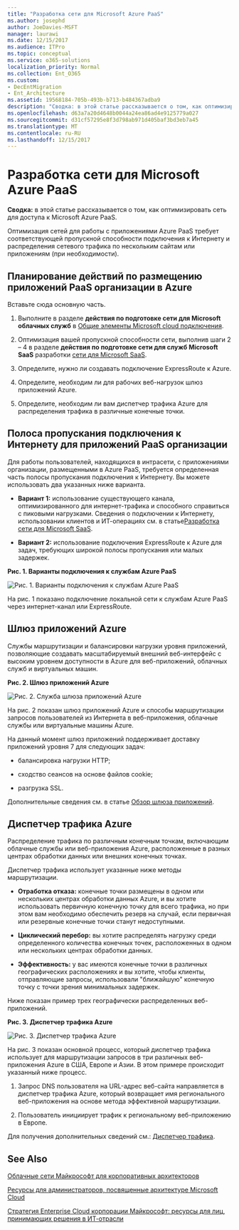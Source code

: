```yaml
---
title: "Разработка сети для Microsoft Azure PaaS"
ms.author: josephd
author: JoeDavies-MSFT
manager: laurawi
ms.date: 12/15/2017
ms.audience: ITPro
ms.topic: conceptual
ms.service: o365-solutions
localization_priority: Normal
ms.collection: Ent_O365
ms.custom:
- DecEntMigration
- Ent_Architecture
ms.assetid: 19568184-705b-493b-b713-b484367adba9
description: "Сводка: в этой статье рассказывается о том, как оптимизировать сеть для доступа к Microsoft Azure PaaS."
ms.openlocfilehash: d63a7a20d4648b0044a24ea86ad4e9125779a027
ms.sourcegitcommit: d31cf57295e8f3d798ab971d405baf3bd3eb7a45
ms.translationtype: MT
ms.contentlocale: ru-RU
ms.lasthandoff: 12/15/2017
---
```

# <a name="designing-networking-for-microsoft-azure-paas"></a>Разработка сети для Microsoft Azure PaaS

 **Сводка:** в этой статье рассказывается о том, как оптимизировать сеть для доступа к Microsoft Azure PaaS.
  
Оптимизация сетей для работы с приложениями Azure PaaS требует соответствующей пропускной способности подключения к Интернету и распределения сетевого трафика по нескольким сайтам или приложениям (при необходимости).
  
## <a name="planning-steps-for-hosting-organization-paas-applications-in-azure"></a>Планирование действий по размещению приложений PaaS организации в Azure

Вставьте сюда основную часть.
  
1. Выполните в разделе **действия по подготовке сети для Microsoft облачных служб** в [Общие элементы Microsoft cloud подключения](common-elements-of-microsoft-cloud-connectivity.md).
    
2. Оптимизация вашей пропускной способности сети, выполнив шаги 2 – 4 в разделе **действия по подготовке сети для служб Microsoft SaaS** разработки [сети для Microsoft SaaS](designing-networking-for-microsoft-saas.md).
    
3. Определите, нужно ли создавать подключение ExpressRoute к Azure.
    
4. Определите, необходим ли для рабочих веб-нагрузок шлюз приложений Azure.
    
5. Определите, необходим ли вам диспетчер трафика Azure для распределения трафика в различные конечные точки.
    
## <a name="internet-bandwidth-for-organization-paas-applications"></a>Полоса пропускания подключения к Интернету для приложений PaaS организации

Для работы пользователей, находящихся в интрасети, с приложениями организации, размещенными в Azure PaaS, требуется определенная часть полосы пропускания подключения к Интернету. Вы можете использовать два указанных ниже варианта.
  
- **Вариант 1:** использование существующего канала, оптимизированного для интернет-трафика и способного справиться с пиковыми нагрузками. Сведения о подключении к Интернету, использовании клиентов и ИТ-операциях см. в статье[Разработка сети для Microsoft SaaS](designing-networking-for-microsoft-saas.md).
    
- **Вариант 2:** использование подключения ExpressRoute к Azure для задач, требующих широкой полосы пропускания или малых задержек.
    
**Рис. 1. Варианты подключения к службам Azure PaaS**

![Рис. 1. Варианты подключения к службам Azure PaaS](images/Network_Poster/PaaS1.png)
  
На рис. 1 показано подключение локальной сети к службам Azure PaaS через интернет-канал или ExpressRoute.
  
## <a name="azure-application-gateway"></a>Шлюз приложений Azure

Службы маршрутизации и балансировки нагрузки уровня приложений, позволяющие создавать масштабируемый внешний веб-интерфейс с высоким уровнем доступности в Azure для веб-приложений, облачных служб и виртуальных машин. 
  
**Рис. 2. Шлюз приложений Azure**

![Рис. 2. Служба шлюза приложений Azure](images/Network_Poster/PaaS2.png)
  
На рис. 2 показан шлюз приложений Azure и способы маршрутизации запросов пользователей из Интернета в веб-приложения, облачные службы или виртуальные машины Azure.
  
На данный момент шлюз приложений поддерживает доставку приложений уровня 7 для следующих задач:
  
- балансировка нагрузки HTTP;
    
- сходство сеансов на основе файлов cookie;
    
- разгрузка SSL.
    
Дополнительные сведения см. в статье [Обзор шлюза приложений](https://docs.microsoft.com/azure/application-gateway/application-gateway-introduction).
  
## <a name="azure-traffic-manager"></a>Диспетчер трафика Azure

Распределение трафика по различным конечным точкам, включающим облачные службы или веб-приложения Azure, расположенные в разных центрах обработки данных или внешних конечных точках.
  
Диспетчер трафика использует указанные ниже методы маршрутизации.
  
- **Отработка отказа:** конечные точки размещены в одном или нескольких центрах обработки данных Azure, и вы хотите использовать первичную конечную точку для всего трафика, но при этом вам необходимо обеспечить резерв на случай, если первичная или резервные конечные точки станут недоступными.
    
- **Циклический перебор:** вы хотите распределять нагрузку среди определенного количества конечных точек, расположенных в одном или нескольких центрах обработки данных.
    
- **Эффективность:** у вас имеются конечные точки в различных географических расположениях и вы хотите, чтобы клиенты, отправляющие запросы, использовали "ближайшую" конечную точку с точки зрения минимальных задержек.
    
Ниже показан пример трех географически распределенных веб-приложений.
  
**Рис. 3. Диспетчер трафика Azure**

![Рис. 3. Диспетчер трафика Azure](images/Network_Poster/PaaS3.png)
  
На рис. 3 показан основной процесс, который диспетчер трафика использует для маршрутизации запросов в три различных веб-приложения Azure в США, Европе и Азии. В этом примере происходит указанный ниже процесс.
  
1. Запрос DNS пользователя на URL-адрес веб-сайта направляется в диспетчер трафика Azure, который возвращает имя регионального веб-приложения на основе метода эффективной маршрутизации.
    
2. Пользователь инициирует трафик к региональному веб-приложению в Европе.
    
Для получения дополнительных сведений см.: [Диспетчер трафика](https://docs.microsoft.com/azure/traffic-manager/traffic-manager-overview).
  
## <a name="see-also"></a>See Also

[Облачные сети Майкрософт для корпоративных архитекторов](microsoft-cloud-networking-for-enterprise-architects.md)
  
[Ресурсы для администраторов, посвященные архитектуре Microsoft Cloud](microsoft-cloud-it-architecture-resources.md)

[Стратегия Enterprise Cloud корпорации Майкрософт: ресурсы для лиц, принимающих решения в ИТ-отрасли](https://sway.com/FJ2xsyWtkJc2taRD)




